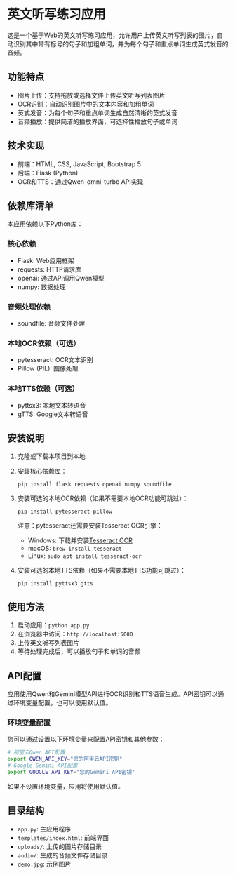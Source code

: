 # 英文听写练习应用

这是一个基于Web的英文听写练习应用，允许用户上传英文听写列表的图片，自动识别其中带有标号的句子和加粗单词，并为每个句子和重点单词生成英式发音的音频。

## 功能特点

- 图片上传：支持拖放或选择文件上传英文听写列表图片
- OCR识别：自动识别图片中的文本内容和加粗单词
- 英式发音：为每个句子和重点单词生成自然清晰的英式发音
- 音频播放：提供简洁的播放界面，可选择性播放句子或单词

## 技术实现

- 前端：HTML, CSS, JavaScript, Bootstrap 5
- 后端：Flask (Python)
- OCR和TTS：通过Qwen-omni-turbo API实现

## 依赖库清单

本应用依赖以下Python库：

### 核心依赖
- Flask: Web应用框架
- requests: HTTP请求库
- openai: 通过API调用Qwen模型
- numpy: 数据处理

### 音频处理依赖
- soundfile: 音频文件处理

### 本地OCR依赖（可选）
- pytesseract: OCR文本识别
- Pillow (PIL): 图像处理

### 本地TTS依赖（可选）
- pyttsx3: 本地文本转语音
- gTTS: Google文本转语音

## 安装说明

1. 克隆或下载本项目到本地

2. 安装核心依赖库：
   ```
   pip install flask requests openai numpy soundfile
   ```

3. 安装可选的本地OCR依赖（如果不需要本地OCR功能可跳过）：
   ```
   pip install pytesseract pillow
   ```
   注意：pytesseract还需要安装Tesseract OCR引擎：
   - Windows: 下载并安装[Tesseract OCR](https://github.com/UB-Mannheim/tesseract/wiki)
   - macOS: `brew install tesseract`
   - Linux: `sudo apt install tesseract-ocr`

4. 安装可选的本地TTS依赖（如果不需要本地TTS功能可跳过）：
   ```
   pip install pyttsx3 gtts
   ```

## 使用方法

1. 启动应用：`python app.py`
2. 在浏览器中访问：`http://localhost:5000`
3. 上传英文听写列表图片
4. 等待处理完成后，可以播放句子和单词的音频

## API配置

应用使用Qwen和Gemini模型API进行OCR识别和TTS语音生成。API密钥可以通过环境变量配置，也可以使用默认值。

### 环境变量配置

您可以通过设置以下环境变量来配置API密钥和其他参数：

```bash
# 阿里云Qwen API配置
export QWEN_API_KEY="您的阿里云API密钥"
# Google Gemini API配置
export GOOGLE_API_KEY="您的Gemini API密钥"

```
如果不设置环境变量，应用将使用默认值。

## 目录结构

- `app.py`: 主应用程序
- `templates/index.html`: 前端界面
- `uploads/`: 上传的图片存储目录
- `audio/`: 生成的音频文件存储目录
- `demo.jpg`: 示例图片